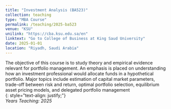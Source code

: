```yaml
---
title: "Investment Analysis (BA523)"
collection: teaching
type: "MBA Course"
permalink: /teaching/2025-ba523
venue: "KSU"
unilink: "https://cba.ksu.edu.sa/en"
linktext: "Go to College of Business at King Saud University"
date: 2025-01-01
location: "Riyadh, Saudi Arabia"
---
```

The objective of this course is to study theory and empirical evidence relevant for portfolio management. An emphasis is placed on understanding how an investment professional would allocate funds in a hypothetical portfolio. Major topics include estimation of capital market parameters, trade-off between risk and return, optimal portfolio selection, equilibrium asset pricing models, and delegated portfolio management  
{: style="text-align: justify;"}
<br/> *Years Teaching: 2025*